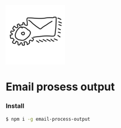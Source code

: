 ![logo](./resources/email-process-output.png)
# Email prosess output

### Install
```bash
$ npm i -g email-process-output
```

